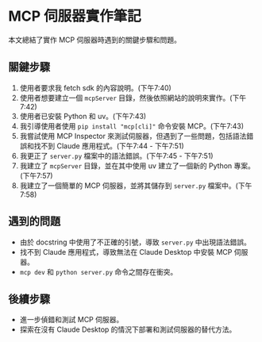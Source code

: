 # MCP 伺服器實作筆記

本文總結了實作 MCP 伺服器時遇到的關鍵步驟和問題。

## 關鍵步驟

1.  使用者要求我 fetch sdk 的內容說明。(下午7:40)
2.  使用者想要建立一個 `mcpServer` 目錄，然後依照網站的說明來實作。(下午7:42)
3.  使用者已安裝 Python 和 uv。(下午7:43)
4.  我引導使用者使用 `pip install "mcp[cli]"` 命令安裝 MCP。(下午7:43)
5.  我嘗試使用 MCP Inspector 來測試伺服器，但遇到了一些問題，包括語法錯誤和找不到 Claude 應用程式。(下午7:44 - 下午7:51)
6.  我更正了 `server.py` 檔案中的語法錯誤。(下午7:45 - 下午7:51)
7.  我建立了 `mcpServer` 目錄，並在其中使用 uv 建立了一個新的 Python 專案。(下午7:57)
8.  我建立了一個簡單的 MCP 伺服器，並將其儲存到 `server.py` 檔案中。(下午7:58)

## 遇到的問題

*   由於 docstring 中使用了不正確的引號，導致 `server.py` 中出現語法錯誤。
*   找不到 Claude 應用程式，導致無法在 Claude Desktop 中安裝 MCP 伺服器。
*   `mcp dev` 和 `python server.py` 命令之間存在衝突。

## 後續步驟

*   進一步偵錯和測試 MCP 伺服器。
*   探索在沒有 Claude Desktop 的情況下部署和測試伺服器的替代方法。
